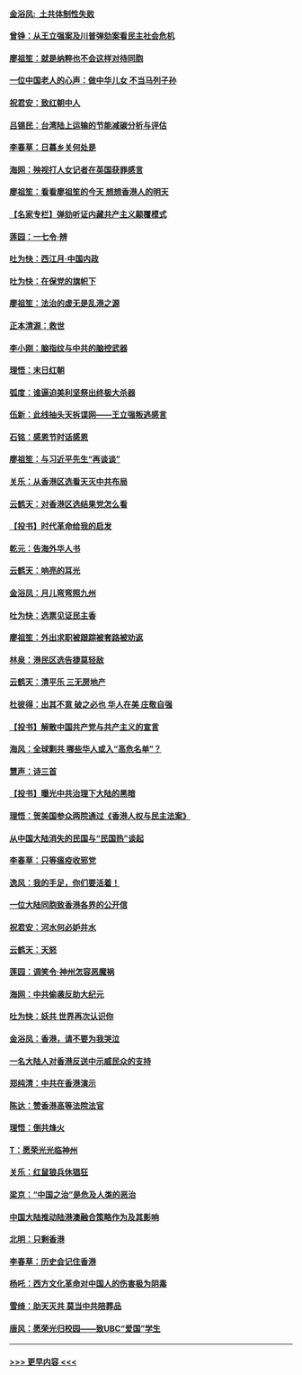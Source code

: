 #### [金浴凤:  土共体制性失败](../pages/nsc993/n11699361.md?t=12041633) 
#### [曾铮：从王立强案及川普弹劾案看民主社会危机](../pages/nsc993/n11699318.md?t=12041633) 
#### [廖祖笙：就是纳粹也不会这样对待同胞](../pages/nsc993/n11697658.md?t=12041633) 
#### [一位中国老人的心声：做中华儿女 不当马列子孙](../pages/nsc993/n11697525.md?t=12041633) 
#### [祝君安：致红朝中人](../pages/nsc993/n11697518.md?t=12041633) 
#### [吕锡民：台湾陆上运输的节能减碳分析与评估](../pages/nsc993/n11694983.md?t=12041633) 
#### [李春草：日暮乡关何处是](../pages/nsc993/n11694805.md?t=12041633) 
#### [海网：殃视打人女记者在英国获罪感言](../pages/nsc993/n11693832.md?t=12041633) 
#### [廖祖笙：看看廖祖笙的今天 想想香港人的明天](../pages/nsc993/n11693707.md?t=12041633) 
#### [【名家专栏】弹劾听证内藏共产主义颠覆模式](../pages/nsc993/n11693563.md?t=12041633) 
#### [莲园：一七令‧辨](../pages/nsc993/n11692558.md?t=12041633) 
#### [吐为快：西江月·中国内政](../pages/nsc993/n11692071.md?t=12041633) 
#### [吐为快：在保党的旗帜下](../pages/nsc993/n11691188.md?t=12041633) 
#### [廖祖笙：法治的虚无是乱港之源](../pages/nsc993/n11690605.md?t=12041633) 
#### [正本清源：救世](../pages/nsc993/n11689134.md?t=12041633) 
#### [李小刚：脑指纹与中共的脑控武器](../pages/nsc993/n11688900.md?t=12041633) 
#### [理悟：末日红朝](../pages/nsc993/n11688829.md?t=12041633) 
#### [弧度：谁逼迫美利坚祭出终极大杀器](../pages/nsc993/n11688735.md?t=12041633) 
#### [伍新：此线抽头天拆谍网——王立强叛逃感言](../pages/nsc993/n11687981.md?t=12041633) 
#### [石铭：感恩节时话感恩](../pages/nsc993/n11687568.md?t=12041633) 
#### [廖祖笙：与习近平先生“再谈谈”](../pages/nsc993/n11687005.md?t=12041633) 
#### [关乐：从香港区选看天灭中共布局](../pages/nsc993/n11686647.md?t=12041633) 
#### [云鹤天：对香港区选结果党怎么看](../pages/nsc993/n11686216.md?t=12041633) 
#### [【投书】时代革命给我的启发](../pages/nsc993/n11684287.md?t=12041633) 
#### [乾元：告海外华人书](../pages/nsc993/n11684044.md?t=12041633) 
#### [云鹤天：响亮的耳光](../pages/nsc993/n11684254.md?t=12041633) 
#### [金浴凤：月儿弯弯照九州](../pages/nsc993/n11684231.md?t=12041633) 
#### [吐为快：选票见证民主香](../pages/nsc993/n11684206.md?t=12041633) 
#### [廖祖笙：外出求职被跟踪被套路被劝返](../pages/nsc993/n11683874.md?t=12041633) 
#### [林泉：港民区选告捷莫轻敌](../pages/nsc993/n11683930.md?t=12041633) 
#### [云鹤天：清平乐 三无房地产](../pages/nsc993/n11681521.md?t=12041633) 
#### [杜彼得：出其不意 破之必也 华人在美 庄敬自强](../pages/nsc993/n11679554.md?t=12041633) 
#### [【投书】解散中国共产党与共产主义的宣言](../pages/nsc993/n11679177.md?t=12041633) 
#### [海风：全球剿共 哪些华人或入“高危名单”？](../pages/nsc993/n11678617.md?t=12041633) 
#### [慧声：诗三首](../pages/nsc993/n11678848.md?t=12041633) 
#### [【投书】曝光中共治理下大陆的黑暗](../pages/nsc993/n11678674.md?t=12041633) 
#### [理悟：贺美国参众两院通过《香港人权与民主法案》](../pages/nsc993/n11678104.md?t=12041633) 
#### [从中国大陆消失的民国与“民国热”谈起](../pages/nsc993/n11678075.md?t=12041633) 
#### [李春草：只等瘟疫收邪党](../pages/nsc993/n11677308.md?t=12041633) 
#### [逸风：我的手足，你们要活着！](../pages/nsc993/n11676352.md?t=12041633) 
#### [一位大陆同胞致香港各界的公开信](../pages/nsc993/n11675761.md?t=12041633) 
#### [祝君安：河水何必妒井水](../pages/nsc993/n11675746.md?t=12041633) 
#### [云鹤天：天怒](../pages/nsc993/n11675718.md?t=12041633) 
#### [莲园：调笑令‧神州怎容恶魔祸](../pages/nsc993/n11675648.md?t=12041633) 
#### [海网：中共偷袭反助大纪元](../pages/nsc993/n11673515.md?t=12041633) 
#### [吐为快：妖共 世界再次认识你](../pages/nsc993/n11673506.md?t=12041633) 
#### [金浴凤：香港，请不要为我哭泣](../pages/nsc993/n11673248.md?t=12041633) 
#### [一名大陆人对香港反送中示威民众的支持](../pages/nsc993/n11672615.md?t=12041633) 
#### [郑纯清：中共在香港演示](../pages/nsc993/n11670539.md?t=12041633) 
#### [陈达：赞香港高等法院法官](../pages/nsc993/n11669542.md?t=12041633) 
#### [理悟：倒共烽火](../pages/nsc993/n11668844.md?t=12041633) 
#### [T：愿荣光光临神州](../pages/nsc993/n11668421.md?t=12041633) 
#### [关乐：红鼠狼兵休猖狂](../pages/nsc993/n11668378.md?t=12041633) 
#### [梁京：“中国之治”是危及人类的恶治](../pages/nsc993/n11668328.md?t=12041633) 
#### [中国大陆推动陆港澳融合策略作为及其影响](../pages/nsc993/n11668157.md?t=12041633) 
#### [北明：只剩香港](../pages/nsc993/n11668002.md?t=12041633) 
#### [李春草：历史会记住香港](../pages/nsc993/n11667927.md?t=12041633) 
#### [杨吒：西方文化革命对中国人的伤害极为阴毒](../pages/nsc993/n11664521.md?t=12041633) 
#### [雪绮：助天灭共 莫当中共陪葬品](../pages/nsc993/n11662650.md?t=12041633) 
#### [唐风：愿荣光归校园——致UBC“爱国”学生](../pages/nsc993/n11662194.md?t=12041633) 

----
#### [ >>> 更早内容 <<< ](../indexes/nsc993-earlier.md)
